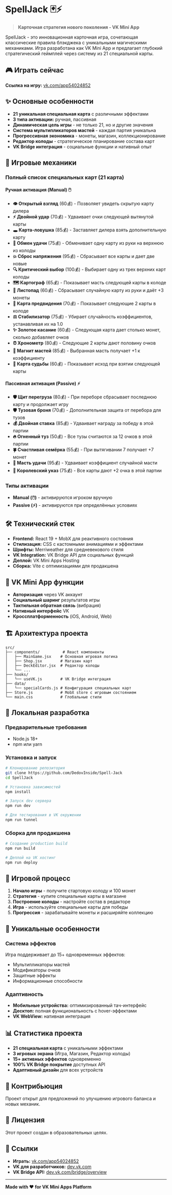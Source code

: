 # SpellJack 🃏⚡

> **Карточная стратегия нового поколения - VK Mini App**

SpellJack - это инновационная карточная игра, сочетающая классические правила блэкджека с уникальными магическими механиками. Игра разработана как VK Mini App и предлагает глубокий стратегический геймплей через систему из 21 специальной карты.

## 🎮 Играть сейчас

**Ссылка на игру:** [vk.com/app54024852](https://vk.com/app54024852)

## ✨ Основные особенности

- **21 уникальная специальная карта** с различными эффектами
- **3 типа активации:** ручная, пассивная
- **Динамическая цель игры** - не только 21, но и другие значения
- **Система мультипликаторов мастей** - каждая партия уникальна
- **Прогрессивная экономика** - монеты, магазин, коллекционирование
- **Редактор колоды** - стратегическое планирование состава карт
- **VK Bridge интеграция** - социальные функции и нативный опыт

## 🎯 Игровые механики

### Полный список специальных карт (21 карта)

#### Ручная активация (Manual) 🖱️
- **👁️ Открытый взгляд** (60💰) - Позволяет увидеть скрытую карту дилера
- **⚡ Двойной удар** (70💰) - Удваивает очки следующей вытянутой карты
- **🕳️ Карта-ловушка** (85💰) - Заставляет дилера взять дополнительную карту
- **🔄 Обмен удачи** (75💰) - Обменивает одну карту из руки на верхнюю из колоды
- **💥 Сброс напряжения** (95💰) - Сбрасывает все карты и дает две новые
- **🔍 Критический выбор** (100💰) - Выбирает одну из трех верхних карт колоды
- **🗺️ Картограф** (65💰) - Показывает масть следующей карты в колоде
- **🍃 Листопад** (60💰) - Сбрасывает случайную карту из руки и даёт +3 монеты
- **🔮 Карта предвидения** (70💰) - Показывает следующие 2 карты в колоде
- **⚖️ Стабилизатор** (75💰) - Убирает случайность коэффициентов, устанавливая их на 1.0
- **✨ Золотое касание** (60💰) - Следующая карта дает столько монет, сколько добавляет очков
- **⏰ Хронометр** (80💰) - Следующие 2 карты дают половину очков
- **🧲 Магнит мастей** (85💰) - Выбранная масть получает +1 к коэффициенту
- **🎯 Карта судьбы** (60💰) - Показывает исход при взятии следующей карты

#### Пассивная активация (Passive) ⚡
- **🛡️ Щит перегруза** (80💰) - При переборе сбрасывает последнюю карту и продолжает игру
- **🛡️ Тузовая броня** (70💰) - Дополнительная защита от перебора для тузов
- **💰 Двойная ставка** (85💰) - Удваивает награду за победу в этой партии
- **🔥 Огненный туз** (50💰) - Все тузы считаются за 12 очков в этой партии
- **🍀 Счастливая семёрка** (55💰) - При вытягивании 7 получает +7 монет
- **🌟 Масть удачи** (95💰) - Удваивает коэффициент случайной масти
- **👑 Королевский указ** (75💰) - Все карты дают +2 очка в этой партии

### Типы активации
- **Manual (🖱️)** - активируются игроком вручную
- **Passive (⚡)** - активируются при определённых условиях

## 🛠️ Технический стек

- **Frontend:** React 19 + MobX для реактивного состояния
- **Стилизация:** CSS с кастомными анимациями и эффектами
- **Шрифты:** Merriweather для средневекового стиля
- **VK Integration:** VK Bridge API для социальных функций
- **Деплой:** VK Mini Apps Hosting
- **Сборка:** Vite с оптимизациями для продакшена

## 📱 VK Mini App функции

- **Авторизация** через VK аккаунт
- **Социальный шаринг** результатов игры
- **Тактильная обратная связь** (вибрация)
- **Нативный интерфейс** VK
- **Кроссплатформенность** (iOS, Android, Web)

## 🏗️ Архитектура проекта

```
src/
├── components/          # React компоненты
│   ├── MainGame.jsx    # Основная игровая логика
│   ├── Shop.jsx        # Магазин карт
│   ├── DeckEditor.jsx  # Редактор колоды
│   └── ...
├── hooks/
│   └── useVK.js        # VK Bridge интеграция
├── data/
│   └── specialCards.js # Конфигурация специальных карт
├── Store.js            # MobX store с игровым состоянием
└── main.css            # Глобальные стили
```

## 🚀 Локальная разработка

### Предварительные требования
- Node.js 18+
- npm или yarn

### Установка и запуск

```bash
# Клонирование репозитория
git clone https://github.com/DedovInside/Spell-Jack
cd SpellJack

# Установка зависимостей
npm install

# Запуск dev сервера
npm run dev

# Для тестирования в VK окружении
npm run tunnel
```

### Сборка для продакшена

```bash
# Создание production build
npm run build

# Деплой на VK хостинг
npm run deploy
```

## 🎲 Игровой процесс

1. **Начало игры** - получите стартовую колоду и 100 монет
2. **Стратегия** - купите специальные карты в магазине
3. **Построение колоды** - настройте состав в редакторе
4. **Игра** - используйте специальные карты для победы
5. **Прогрессия** - зарабатывайте монеты и расширяйте коллекцию

## 🔮 Уникальные особенности

### Система эффектов
Игра поддерживает до 15+ одновременных эффектов:
- Мультипликаторы мастей
- Модификаторы очков
- Защитные эффекты
- Информационные способности

### Адаптивность
- **Мобильные устройства:** оптимизированный тач-интерфейс
- **Десктоп:** полная функциональность с hover-эффектами
- **VK WebView:** нативная интеграция

## 📊 Статистика проекта

- **21 специальная карта** с уникальными эффектами
- **3 игровых экрана** (Игра, Магазин, Редактор колоды)
- **15+ активных эффектов** одновременно
- **100% VK Bridge покрытие** доступных API
- **Адаптивный дизайн** для всех устройств

## 🤝 Контрибьюция

Проект открыт для предложений по улучшению игрового баланса и новых механик. 

## 📄 Лицензия

Этот проект создан в образовательных целях.

## 🔗 Ссылки

- **Играть:** [vk.com/app54024852](https://vk.com/app54024852)
- **VK для разработчиков:** [dev.vk.com](https://dev.vk.com)
- **VK Bridge API:** [dev.vk.com/bridge/overview](https://dev.vk.com/ru/bridge/overview)

---

**Made with ❤️ for VK Mini Apps Platform**